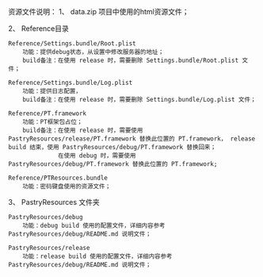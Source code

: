 资源文件说明：
1、
    data.zip
    项目中使用的html资源文件；

2、
    Reference目录

    Reference/Settings.bundle/Root.plist
        功能：提供debug状态，从设置中修改服务器的地址；
        build备注：在使用 release 时，需要删除 Settings.bundle/Root.plist 文件；

    Reference/Settings.bundle/Log.plist
        功能：提供日志配置，
        build备注：在使用 release 时，需要删除 Settings.bundle/Log.plist 文件；

    Reference/PT.framework
        功能：PT框架包占位；
        build备注：在使用 release 时，需要使用 PastryResources/release/PT.framework 替换此位置的 PT.framework， release build 结束，使用 PastryResources/debug/PT.framework 替换回来；
                  在使用 debug 时，需要使用 PastryResources/debug/PT.framework 替换此位置的 PT.framework;
    
    Reference/PTResources.bundle
        功能：密码键盘使用的资源文件；

3、
    PastryResources 文件夹

    PastryResources/debug
        功能：debug build 使用的配置文件，详细内容参考 PastryResources/debug/README.md 说明文件；

    PastryResources/release
        功能：release build 使用的配置文件，详细内容参考 PastryResources/debug/README.md 说明文件；

